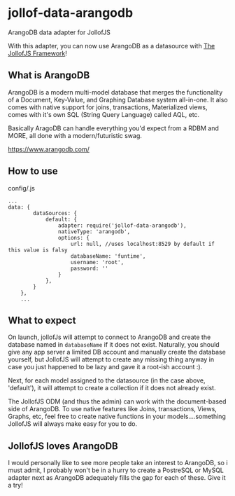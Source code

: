 # jollof-data-arangodb
ArangoDB data adapter for JollofJS

With this adapter, you can now use ArangoDB as a datasource with [The JollofJS Framework](http://jollofjs.com)!

## What is ArangoDB
ArangoDB is a modern multi-model database that merges the functionality of a Document, Key-Value, and Graphing Database system all-in-one.
It also comes with native support for joins, transactions, Materialized views, comes with it's own SQL (String Query Language) called AQL, etc. 

Basically AragoDB can handle everything you'd expect from a RDBM and MORE, all done with a modern/futuristic swag. 

https://www.arangodb.com/

## How to use

config/<env>.js
```
...
data: {
        dataSources: {
            default: {
                adapter: require('jollof-data-arangodb'),
                nativeType: 'arangodb',
                options: {
                    url: null, //uses localhost:8529 by default if this value is falsy
                    databaseName: 'funtime',
                    username: 'root',
                    password: ''
                }
            },
        }
    },
    ...
```

## What to expect

On launch, jollofJs will attempt to connect to ArangoDB and create the database named in `databaseName` if it does not exist.
Naturally, you should give any app server a limited DB account and manually create the database yourself, but JollofJS will attempt to create any missing thing anyway in case you just happened to be lazy and gave it a root-ish account :).

Next, for each model assigned to the datasource (in the case above, 'default'), it will attempt to create a collection if it does not already exist.

The JollofJS ODM (and thus the admin) can work with the document-based side of ArangoDB. 
To use native features like Joins, transactions, Views, Graphs, etc, feel free to create native functions in your models....something JollofJS will always make easy for you to do.


## JollofJS loves ArangoDB

I would personally like to see more people take an interest to ArangoDB, so i must admit, I probably won't be in a hurry to create a PostreSQL or MySQL adapter next as ArangoDB adequately fills the gap for each of these.
Give it a try!
